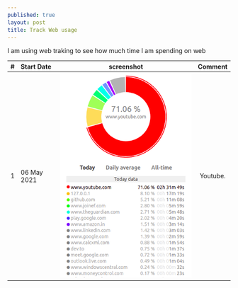 ```yaml
---
published: true
layout: post
title: Track Web usage
---
```


I am using web traking to see how much time I am spending on web

| #| Start Date | screenshot| Comment|
| :-------------: | :---------- | :-----------: | :-----------: |
| 1 | 06 May 2021|![GoodReads Yearly challenge 2019](../images/webtime-tracker-screenshot-2021-05-06-11-51-21.png)| Youtube.|
